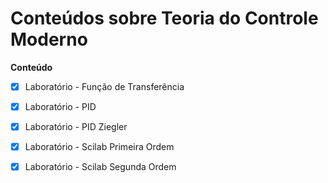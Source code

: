 # Conteúdos sobre Teoria do Controle Moderno

**Conteúdo**

- [x] Laboratório  - Função de Transferência
- [x] Laboratório  - PID
- [x] Laboratório - PID Ziegler
- [x] Laboratório - Scilab Primeira Ordem
- [x] Laboratório - Scilab Segunda Ordem


